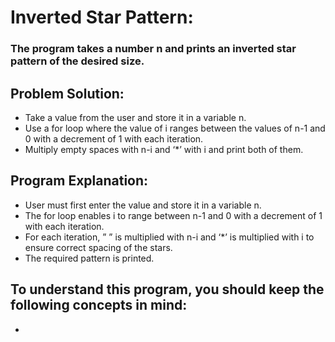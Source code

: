 # Inverted Star Pattern:
### The program takes a number n and prints an inverted star pattern of the desired size.

## Problem Solution:
- Take a value from the user and store it in a variable n.
- Use a for loop where the value of i ranges between the values of n-1 and 0 with a decrement of 1 with each iteration.
- Multiply empty spaces with n-i and ‘*’ with i and print both of them.

## Program Explanation:
- User must first enter the value and store it in a variable n.
- The for loop enables i to range between n-1 and 0 with a decrement of 1 with each iteration.
- For each iteration, ” ” is multiplied with n-i and ‘*’ is multiplied with i to ensure correct spacing of the stars.
- The required pattern is printed.

## To understand this program, you should keep the following concepts in mind: 
- 
